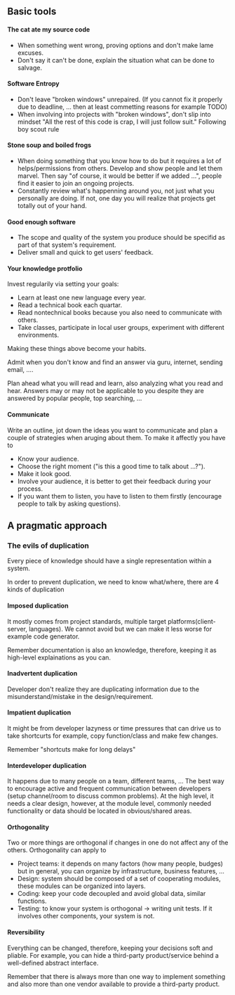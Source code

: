 ## Basic tools

#### The cat ate my source code
+ When something went wrong, proving options and don't make lame excuses.
+ Don't say it can't be done, explain the situation what can be done to salvage.

#### Software Entropy
+ Don't leave "broken windows" unrepaired. (If you cannot fix it properly due to deadline, ... then at least commetting reasons for example TODO)
+ When involving into projects with "broken windows", don't slip into mindset "All the rest of this code is crap, I will just follow suit." Following boy scout rule

#### Stone soup and boiled frogs
+ When doing something that you know how to do but it requires a lot of helps/permissions from others. Develop and show people  and let them marvel. Then say "of course, it would be better if we added ...", people find it easier to join an ongoing projects.
+ Constantly review what's happenning around you, not just what you personally are doing. If not, one day you will realize that projects get totally out of your hand.

#### Good enough software
+ The scope and quality of the system you produce should be specifid as part of that system's requirement.
+ Deliver small and quick to get users' feedback.

#### Your knowledge protfolio
Invest regularily via setting your goals:
+ Learn  at least one new language every year.
+ Read a technical book each quartar.
+ Read nontechnical books because you also need to communicate with others.
+ Take classes, participate in local user groups, experiment with different environments.

Making these things above become your habits.

Admit when you don't know and find an answer via guru, internet, sending email, ....

Plan ahead what you will read and learn, also analyzing what you read and hear. Answers may or may not be applicable to you despite they are answered by popular people, top searching, ...

#### Communicate
Write an outline, jot down the ideas you want to communicate and plan a couple of strategies when aruging about them. To make it affectly you have to
+ Know your audience.
+ Choose the right moment ("is this a good time to talk about ...?").
+ Make it look good.
+ Involve your audience, it is better to get their feedback during your process.
+ If you want them to listen, you have to listen to them firstly (encourage people to talk by asking questions).

## A pragmatic approach

### The evils of duplication
Every piece of knowledge should have a single representation within a system.

In order to prevent duplication, we need to know what/where, there are 4 kinds of duplication

#### Imposed duplication
It mostly comes from project standards, multiple target platforms(client-server, languages). We cannot avoid but we can make it less worse for example code generator.

Remember documentation is also an knowledge, therefore, keeping it as high-level explainations as you can.

#### Inadvertent duplication
Developer don't realize they are duplicating information due to the misunderstand/mistake in the design/requirement.

#### Impatient duplication
It might be from developer lazyness or time pressures that can drive us to take shortcurts for example, copy function/class and make few changes.

Remember "shortcuts make for long delays"

#### Interdeveloper duplication
It happens due to many people on a team, different teams, ... The best way to encourage active and frequent communication between developers (setup channel/room to discuss common problems). At the high level, it needs a clear design, however, at the module level, commonly needed functionality or data should be located in obvious/shared areas.

#### Orthogonality

Two or more things are orthogonal if changes in one do not affect any of the others. Orthogonality can apply to
+ Project teams: it depends on many factors (how many people, budges) but in general, you can organize by infrastructure, business features, ...
+ Design: system should be composed of a set of cooperating modules, these modules can be organized into layers.
+ Coding: keep your code decoupled and avoid global data, similar functions.
+ Testing: to know your system is orthogonal -> writing unit tests. If it involves other components, your system is not.

#### Reversibility
Everything can be changed, therefore, keeping your decisions soft and pliable. For example, you can hide a third-party product/service behind a well-defined abstract interface.

Remember that there is always more than one way to implement something and also more than one vendor available to provide a third-party product.

